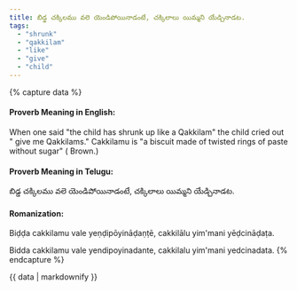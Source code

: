 ```yaml
---
title: బిడ్డ చక్కిలము వలె యెండిపోయినాడంటే, చక్కిలాలు యిమ్మని యేడ్చినాడట.
tags:
  - "shrunk"
  - "qakkilam"
  - "like"
  - "give"
  - "child"
---
```


{% capture data %}
#### Proverb Meaning in English:
When one said "the child has shrunk up like a Qakkilam" the child cried out " give me Qakkilams."
Cakkilamu is "a biscuit made of twisted rings of paste without sugar" ( Brown.)

#### Proverb Meaning in Telugu:
బిడ్డ చక్కిలము వలె యెండిపోయినాడంటే, చక్కిలాలు యిమ్మని యేడ్చినాడట.

#### Romanization:
Biḍḍa cakkilamu vale yeṇḍipōyināḍaṇṭē, cakkilālu yim'mani yēḍcināḍaṭa.

Bidda cakkilamu vale yendipoyinadante, cakkilalu yim'mani yedcinadata.
{% endcapture %}

{{ data | markdownify }}

